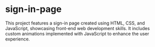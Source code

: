 # sign-in-page
This project features a sign-in page created using HTML, CSS, and JavaScript, showcasing front-end web development skills. It includes custom animations implemented with JavaScript to enhance the user experience.
